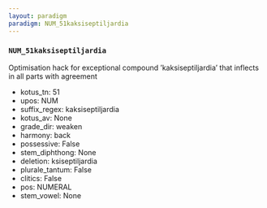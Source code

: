 ```yaml
---
layout: paradigm
paradigm: NUM_51kaksiseptiljardia
---
```

### ` NUM_51kaksiseptiljardia `

Optimisation hack for exceptional compound ’kaksiseptiljardia’ that inflects in all parts with agreement
* kotus_tn: 51
* upos: NUM
* suffix_regex: kaksiseptiljardia
* kotus_av: None
* grade_dir: weaken
* harmony: back
* possessive: False
* stem_diphthong: None
* deletion: ksiseptiljardia
* plurale_tantum: False
* clitics: False
* pos: NUMERAL
* stem_vowel: None
